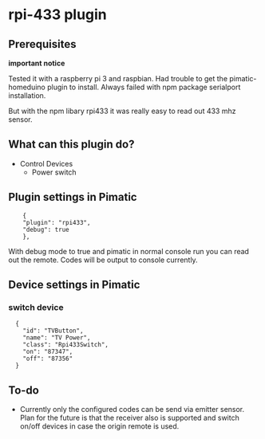 rpi-433 plugin
=======================

## Prerequisites
**important notice**

Tested it with a raspberry pi 3 and raspbian. Had trouble to get the pimatic-homeduino plugin to install.
Always failed with npm package serialport installation.

But with the npm libary rpi433 it was really easy to read out 433 mhz sensor.

## What can this plugin do?
- Control Devices
    - Power switch


## Plugin settings in Pimatic

```
    {
    "plugin": "rpi433",
    "debug": true
    },
```
With debug mode to true and pimatic in normal console run you can read out the remote. Codes will be output to console currently.

## Device settings in Pimatic

### switch device

```
  {
    "id": "TVButton",
    "name": "TV Power",
    "class": "Rpi433Switch",
    "on": "87347",
    "off": "87356"
  }
```


## To-do
- Currently only the configured codes can be send via emitter sensor. Plan for the future is that the receiver also is supported and switch on/off devices in case the origin remote is used.
